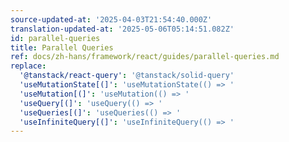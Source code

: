 ```yaml
---
source-updated-at: '2025-04-03T21:54:40.000Z'
translation-updated-at: '2025-05-06T05:14:51.082Z'
id: parallel-queries
title: Parallel Queries
ref: docs/zh-hans/framework/react/guides/parallel-queries.md
replace:
  '@tanstack/react-query': '@tanstack/solid-query'
  'useMutationState[(]': 'useMutationState(() => '
  'useMutation[(]': 'useMutation(() => '
  'useQuery[(]': 'useQuery(() => '
  'useQueries[(]': 'useQueries(() => '
  'useInfiniteQuery[(]': 'useInfiniteQuery(() => '
---
```


